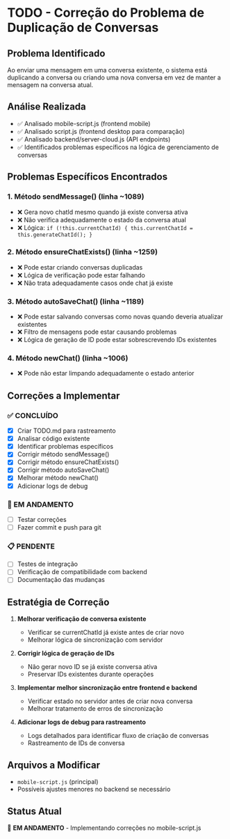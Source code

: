 # TODO - Correção do Problema de Duplicação de Conversas

## Problema Identificado
Ao enviar uma mensagem em uma conversa existente, o sistema está duplicando a conversa ou criando uma nova conversa em vez de manter a mensagem na conversa atual.

## Análise Realizada
- ✅ Analisado mobile-script.js (frontend mobile)
- ✅ Analisado script.js (frontend desktop para comparação)
- ✅ Analisado backend/server-cloud.js (API endpoints)
- ✅ Identificados problemas específicos na lógica de gerenciamento de conversas

## Problemas Específicos Encontrados

### 1. Método sendMessage() (linha ~1089)
- ❌ Gera novo chatId mesmo quando já existe conversa ativa
- ❌ Não verifica adequadamente o estado da conversa atual
- ❌ Lógica: `if (!this.currentChatId) { this.currentChatId = this.generateChatId(); }`

### 2. Método ensureChatExists() (linha ~1259)
- ❌ Pode estar criando conversas duplicadas
- ❌ Lógica de verificação pode estar falhando
- ❌ Não trata adequadamente casos onde chat já existe

### 3. Método autoSaveChat() (linha ~1189)
- ❌ Pode estar salvando conversas como novas quando deveria atualizar existentes
- ❌ Filtro de mensagens pode estar causando problemas
- ❌ Lógica de geração de ID pode estar sobrescrevendo IDs existentes

### 4. Método newChat() (linha ~1006)
- ❌ Pode não estar limpando adequadamente o estado anterior

## Correções a Implementar

### ✅ CONCLUÍDO
- [x] Criar TODO.md para rastreamento
- [x] Analisar código existente
- [x] Identificar problemas específicos
- [x] Corrigir método sendMessage()
- [x] Corrigir método ensureChatExists()
- [x] Corrigir método autoSaveChat()
- [x] Melhorar método newChat()
- [x] Adicionar logs de debug

### 🔄 EM ANDAMENTO
- [ ] Testar correções
- [ ] Fazer commit e push para git

### 📋 PENDENTE
- [ ] Testes de integração
- [ ] Verificação de compatibilidade com backend
- [ ] Documentação das mudanças

## Estratégia de Correção

1. **Melhorar verificação de conversa existente**
   - Verificar se currentChatId já existe antes de criar novo
   - Melhorar lógica de sincronização com servidor

2. **Corrigir lógica de geração de IDs**
   - Não gerar novo ID se já existe conversa ativa
   - Preservar IDs existentes durante operações

3. **Implementar melhor sincronização entre frontend e backend**
   - Verificar estado no servidor antes de criar nova conversa
   - Melhorar tratamento de erros de sincronização

4. **Adicionar logs de debug para rastreamento**
   - Logs detalhados para identificar fluxo de criação de conversas
   - Rastreamento de IDs de conversa

## Arquivos a Modificar
- `mobile-script.js` (principal)
- Possíveis ajustes menores no backend se necessário

## Status Atual
🔄 **EM ANDAMENTO** - Implementando correções no mobile-script.js
